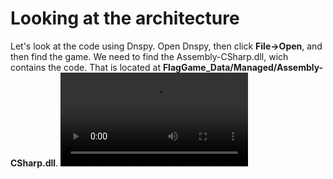 # Looking at the architecture
Let's look at the code using Dnspy.
Open Dnspy, then click **File->Open**, and then find the game. We need to find the Assembly-CSharp.dll, wich contains the code. That is located at **FlagGame_Data/Managed/Assembly-CSharp.dll**.
<video loop src=""></video> 